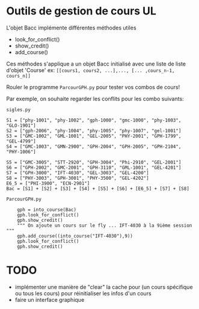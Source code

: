 # Outils de gestion de cours UL
L'objet Bacc implémente différentes méthodes utiles
- look_for_conflict()
- show_credit()
- add_course()

Ces méthodes s'applique a un objet Bacc initialisé avec une liste de liste d'objet 'Course' 
ex: `[[cours1, cours2, ...],..., [... ,cours_n-1, cours_n]]`

Rouler le programme `ParcourGPH.py` pour tester vos combos de cours!

Par exemple, on souhaite regarder les conflits pour les combo suivants:

`sigles.py`
``` 
S1 = ["phy-1001", "phy-1002", "gph-1000", "gmc-1000", "phy-1003", "GLO-1901"]
S2 = ["gph-2006", "phy-1004", "phy-1005", "phy-1007", "gel-1001"]
S3 = ["GMC-1002", "GML-1001", "GEL-2005", "PHY-2001", "GPH-1799", "GEL-4799"]
S4 = ["GMC-1003", "GMN-2900", "GPH-2004", "GPH-2005", "GPH-2104", "PHY-1006"]

S5 = ["GMC-3005", "STT-2920", "GPH-3004", "Phi-2910", "GEL-2001"]
S6 = ["GPH-2002", "GMC-2001", "GPH-3110", "GML-1001", "GEL-4201"]
S7 = ["GPH-3000", "IFT-4030", "GEL-3003", "GEL-4200"]
S8 = ["PHY-3003", "GPH-3001", "PHY-3500", "GEL-4202"]
E6_5 = ["PHI-3900", "ECN-2901"]
Bac = [S1] + [S2] + [S3] + [S4] + [S5] + [S6] + [E6_5] + [S7] + [S8]
```

`ParcourGPH.py`
```    """ Exemple! """
    gph = into_course(Bac)
    gph.look_for_conflict()
    gph.show_credit()
    """ On ajoute un cours sur le fly ... IFT-4030 à la 9ième session """
    gph.add_course((into_course("IFT-4030"),9))
    gph.look_for_conflict()
    gph.show_credit()
```

# TODO
- implémenter une manière de "clear" la cache pour (un cours spécifique ou tous les cours) pour réinitialiser les infos d'un cours 
- faire un interface graphique

